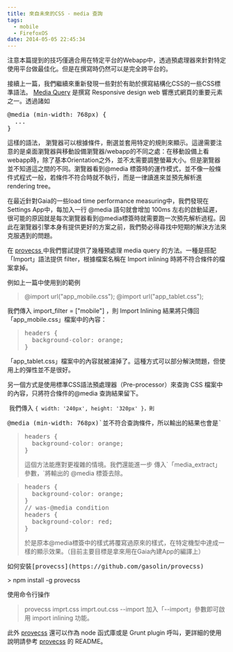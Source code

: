 ```yaml
---
title: 來自未來的CSS - media 查詢
tags:
  - mobile
  - FirefoxOS
date: 2014-05-05 22:45:34
---
```


注意本篇提到的技巧僅適合用在特定平台的Webapp中，透過預處理器來針對特定使用平台做最佳化。但是在撰寫時仍然可以是完全跨平台的。

接續上一篇，我們繼續來重新發現一些對於有助於撰寫結構化CSS的一些CSS標準語法。
[
](https://developer.mozilla.org/en-US/docs/Web/Guide/CSS/Media_queries) 
[Media Query](https://developer.mozilla.org/en-US/docs/Web/Guide/CSS/Media_queries) 是撰寫 Responsive design web 響應式網頁的重要元素之一。透過諸如

<pre><span class="k">@media</span> <span class="o">(</span><span class="nt">min-width</span><span class="o">:</span> <span class="nt">768px</span><span class="o">)</span> <span class="p">{</span>
  ...
<span class="p">}</span></pre>
這樣的語法， 瀏覽器可以根據條件，刪選並套用特定的規則來顯示。這邊需要注意的是桌面瀏覽器與移動設備瀏覽器/webapp的不同之處：在移動設備上看webapp時，除了基本Orientation之外，並不太需要調整螢幕大小。但是瀏覽器並不知道這之間的不同。瀏覽器看到@media 標簽時的運作模式，並不像一般條件式程式一般，若條件不符合時就不執行，而是一律讀進來並預先解析進 rendering tree。

在最近針對Gaia的一些load time performance measuring中，我們發現在Settings App中，每加入一行 @media 語句就會增加 100ms 左右的啟動延遲，很可能的原因就是每次瀏覽器看到@media標簽時就需要跑一次預先解析過程。因此在瀏覽器引擎本身有提供更好的方案之前，我們勢必得尋找中短期的解決方法來克服遇到的問題。

在 [provecss ](https://github.com/gasolin/provecss)中我們嘗試提供了幾種預處理 media query 的方法。一種是搭配「Import」語法提供 filter，根據檔案名稱在 Import inlining 時將不符合條件的檔案拿掉。

例如上一篇中使用到的範例

> @import url("app_mobile.css");
> @import url("app_tablet.css");

我們傳入 import_filter = ["mobile"] ，則 Import Inlining 結果將只傳回「app_mobile.css」檔案中的內容：

> <pre><span class="nt">headers</span> <span class="p">{</span>
>   <span class="k">background-color</span><span class="o">:</span> <span class="nb">orange</span><span class="p">;</span>
> <span class="p">}</span></pre>
「app_tablet.css」檔案中的內容就被濾掉了。這種方式可以部分解決問題，但使用上的彈性並不是很好。 

另一個方式是使用標準CSS語法預處理器（Pre-processor）來查詢 CSS 檔案中的內容，只將符合條件的@media 查詢結果留下。

&nbsp;我們傳入 `{ width: '240px', height: '320px' }，則`
<pre><span class="k">@media</span> <span class="o">(</span><span class="nt">min-width</span><span class="o">:</span> <span class="nt">768px</span><span class="o">)</span>`並不符合查詢條件，所以輸出的結果也會是` </pre>
> <pre><span class="nt">headers</span> <span class="p">{</span>
>   <span class="k">background-color</span><span class="o">:</span> <span class="nb">orange</span><span class="p">;</span>
> <span class="p">}</span></pre>這個方法能應對更複雜的情境。我們還能進一步 傳入`「media_extract」參數，`將輸出的 @media 標簽去除。

> <pre><span class="nt">headers</span> <span class="p">{</span>
>   <span class="k">background-color</span><span class="o">:</span> <span class="nb">orange</span><span class="p">;</span>
> }
> // was-@media condition
> <span class="nt">headers</span> <span class="p">{</span>
>   <span class="k">background-color</span><span class="o">:</span> red<span class="p">;</span>
> <span class="p">}</span></pre>於是原本@media標簽中的樣式將覆寫過原來的樣式，在特定機型中達成一樣的顯示效果。（目前主要目標是拿來用在Gaia內建App的編譯上）

<pre>如何安裝[provecss](https://github.com/gasolin/provecss)</pre>> npm install -g provecss
使用命令行操作
> provecss imprt.css imprt.out.css --import
加入「--import」參數即可啟用 import inlining 功能。

此外 [provecss](https://github.com/gasolin/provecss) 還可以作為 node 函式庫或是 Grunt plugin 呼叫，更詳細的使用說明請參考  [provecss](https://github.com/gasolin/provecss) 的 README。